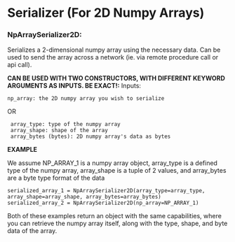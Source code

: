 # Serializer (For 2D Numpy Arrays)

### NpArraySerializer2D: 
Serializes a 2-dimensional numpy array using the necessary data. Can be used to send the array across a network (ie. via remote procedure call or api call).

**CAN BE USED WITH TWO CONSTRUCTORS, WITH DIFFERENT KEYWORD ARGUMENTS AS INPUTS. BE EXACT!:**
  Inputs:
   ```
   np_array: the 2D numpy array you wish to serialize
   ```
   
   OR
  ```
   array_type: type of the numpy array
   array_shape: shape of the array
   array_bytes (bytes): 2D numpy array's data as bytes
  ``` 
**EXAMPLE** 

We assume NP_ARRAY_1 is a numpy array object, array_type is a defined type of the numpy array, array_shape is a tuple of 2 values, and array_bytes are a byte type format of the data
  ```
  serialized_array_1 = NpArraySerializer2D(array_type=array_type, array_shape=array_shape, array_bytes=array_bytes)
  serialized_array_2 = NpArraySerializer2D(np_array=NP_ARRAY_1)
  ```

Both of these examples return an object with the same capabilities, where you can retrieve the numpy array itself, along with the type, shape, and byte data of the array.
